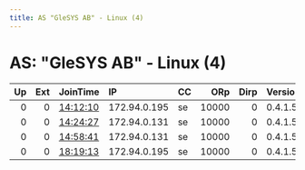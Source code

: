 ```yaml
---
title: AS "GleSYS AB" - Linux (4)
---
```


# AS: "GleSYS AB" - Linux (4)

|   Up |   Ext | JoinTime                                                                                            | IP           | CC   |   ORp |   Dirp | Version   | Contact   | Nickname   |   eFamMembers |
|-----:|------:|:----------------------------------------------------------------------------------------------------|:-------------|:-----|------:|-------:|:----------|:----------|:-----------|--------------:|
|    0 |     0 | [14:12:10](https://metrics.torproject.org/rs.html#details/9001C720628BDDF6810B3D177FBC2C6C4459817B) | 172.94.0.195 | se   | 10000 |      0 | 0.4.1.5   | None      | Testy      |             1 |
|    0 |     0 | [14:24:27](https://metrics.torproject.org/rs.html#details/C65289DA50E77BD9FD416888BFC6C1B115C22732) | 172.94.0.131 | se   | 10000 |      0 | 0.4.1.5   | None      | OrbotRelay |             1 |
|    0 |     0 | [14:58:41](https://metrics.torproject.org/rs.html#details/CD983D7E0B8F5F05DA0D58B5B857EBB27D3650FB) | 172.94.0.131 | se   | 10000 |      0 | 0.4.1.5   | None      | OrbotRelay |             1 |
|    0 |     0 | [18:19:13](https://metrics.torproject.org/rs.html#details/E3934F45BEB9A6B555EDD31832AF0669AD356B50) | 172.94.0.195 | se   | 10000 |      0 | 0.4.1.5   | None      | Testy      |             1 |
